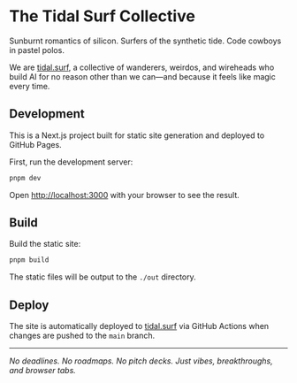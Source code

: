 # The Tidal Surf Collective

Sunburnt romantics of silicon. Surfers of the synthetic tide. Code cowboys in pastel polos.

We are [tidal.surf](https://tidal.surf), a collective of wanderers, weirdos, and wireheads who build AI for no reason other than we can—and because it feels like magic every time.

## Development

This is a Next.js project built for static site generation and deployed to GitHub Pages.

First, run the development server:

```bash
pnpm dev
```

Open [http://localhost:3000](http://localhost:3000) with your browser to see the result.

## Build

Build the static site:

```bash
pnpm build
```

The static files will be output to the `./out` directory.

## Deploy

The site is automatically deployed to [tidal.surf](https://tidal.surf) via GitHub Actions when changes are pushed to the `main` branch.

---

*No deadlines. No roadmaps. No pitch decks. Just vibes, breakthroughs, and browser tabs.*